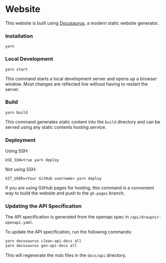 # Website

This website is built using [Docusaurus](https://docusaurus.io/), a modern static website generator.

### Installation

```
yarn
```

### Local Development

```
yarn start
```

This command starts a local development server and opens up a browser window. Most changes are reflected live without having to restart the server.

### Build

```
yarn build
```

This command generates static content into the `build` directory and can be served using any static contents hosting service.

### Deployment

Using SSH:

```
USE_SSH=true yarn deploy
```

Not using SSH:

```
GIT_USER=<Your GitHub username> yarn deploy
```

If you are using GitHub pages for hosting, this command is a convenient way to build the website and push to the `gh-pages` branch.

### Updating the API Specification

The API specification is generated from the openapi spec in `/api/draupnir-openapi.yaml`.

To update the API specification, run the following commands:

```bash
yarn docusaurus clean-api-docs all
yarn docusaurus gen-api-docs all
```

This will regenerate the mdx files in the `docs/api` directory.
